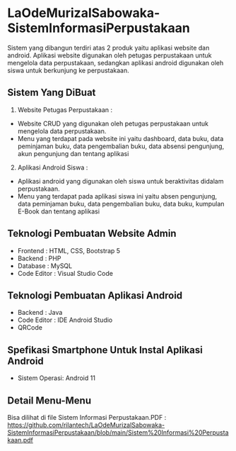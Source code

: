 # LaOdeMurizalSabowaka-SistemInformasiPerpustakaan
Sistem yang dibangun terdiri atas 2 produk yaitu aplikasi website dan android. Aplikasi website digunakan oleh petugas perpustakaan untuk mengelola data perpustakaan, sedangkan aplikasi android digunakan oleh siswa untuk berkunjung ke perpustakaan. 

## Sistem Yang DiBuat
1. Website Petugas Perpustakaan :
- Website CRUD yang digunakan oleh petugas perpustakaan untuk mengelola data perpustakaan.
- Menu yang terdapat pada website ini yaitu dashboard, data buku, data peminjaman buku, data pengembalian buku, data absensi pengunjung, akun pengunjung dan tentang aplikasi

2. Aplikasi Android Siswa :
   
- Aplikasi android yang digunakan oleh siswa untuk beraktivitas didalam perpustakaan.
- Menu yang terdapat pada aplikasi siswa ini yaitu absen pengunjung, data peminjaman buku, data pengembalian buku, data buku, kumpulan E-Book dan tentang aplikasi

## Teknologi Pembuatan Website Admin
- Frontend : HTML, CSS, Bootstrap 5
- Backend : PHP
- Database : MySQL
- Code Editor : Visual Studio Code

## Teknologi Pembuatan Aplikasi Android
- Backend : Java
- Code Editor : IDE Android Studio
- QRCode

## Spefikasi Smartphone Untuk Instal Aplikasi Android
- Sistem Operasi: Android 11

## Detail Menu-Menu
Bisa dilihat di file Sistem Informasi Perpustakaan.PDF : https://github.com/rilantech/LaOdeMurizalSabowaka-SistemInformasiPerpustakaan/blob/main/Sistem%20Informasi%20Perpustakaan.pdf
